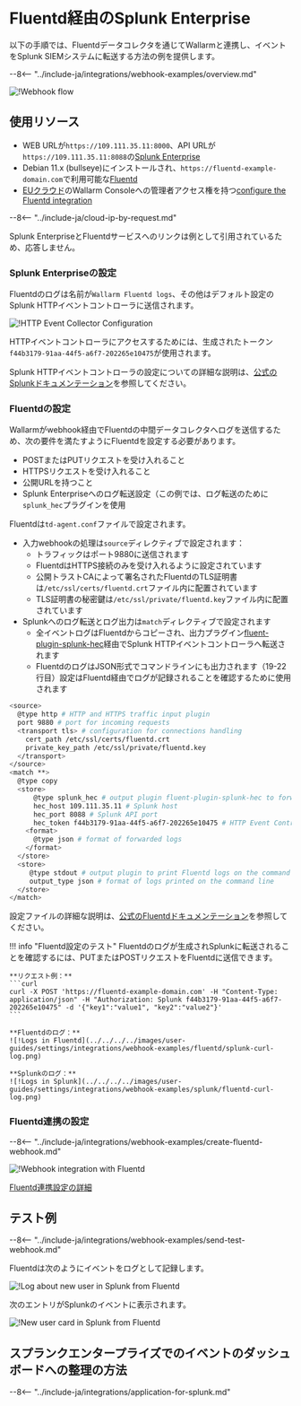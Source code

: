 [splunk-dashboard-by-wallarm-img]: ../../../../images/user-guides/settings/integrations/splunk-dashboard-by-wallarm.png

# Fluentd経由のSplunk Enterprise

以下の手順では、Fluentdデータコレクタを通じてWallarmと連携し、イベントをSplunk SIEMシステムに転送する方法の例を提供します。

--8<-- "../include-ja/integrations/webhook-examples/overview.md"

![!Webhook flow](../../../../images/user-guides/settings/integrations/webhook-examples/fluentd/splunk-scheme.png)

## 使用リソース

* WEB URLが`https://109.111.35.11:8000`、API URLが `https://109.111.35.11:8088`の[Splunk Enterprise](#splunk-enterprise-configuration)
* Debian 11.x (bullseye)にインストールされ、`https://fluentd-example-domain.com`で利用可能な[Fluentd](#fluentd-configuration)
* [EUクラウド](https://my.wallarm.com)のWallarm Consoleへの管理者アクセス権を持つ[configure the Fluentd integration](#configuration-of-fluentd-integration)

--8<-- "../include-ja/cloud-ip-by-request.md"

Splunk EnterpriseとFluentdサービスへのリンクは例として引用されているため、応答しません。

### Splunk Enterpriseの設定

Fluentdのログは名前が`Wallarm Fluentd logs`、その他はデフォルト設定のSplunk HTTPイベントコントローラに送信されます。

![!HTTP Event Collector Configuration](../../../../images/user-guides/settings/integrations/webhook-examples/splunk/fluentd-setup.png)

HTTPイベントコントローラにアクセスするためには、生成されたトークン`f44b3179-91aa-44f5-a6f7-202265e10475`が使用されます。

Splunk HTTPイベントコントローラの設定についての詳細な説明は、[公式のSplunkドキュメンテーション](https://docs.splunk.com/Documentation/Splunk/8.0.5/Data/UsetheHTTPEventCollector)を参照してください。

### Fluentdの設定

Wallarmがwebhook経由でFluentdの中間データコレクタへログを送信するため、次の要件を満たすようにFluentdを設定する必要があります。

* POSTまたはPUTリクエストを受け入れること
* HTTPSリクエストを受け入れること
* 公開URLを持つこと
* Splunk Enterpriseへのログ転送設定（この例では、ログ転送のために`splunk_hec`プラグインを使用

Fluentdは`td-agent.conf`ファイルで設定されます。

* 入力webhookの処理は`source`ディレクティブで設定されます：
  * トラフィックはポート9880に送信されます
  * FluentdはHTTPS接続のみを受け入れるように設定されています
  * 公開トラストCAによって署名されたFluentdのTLS証明書は`/etc/ssl/certs/fluentd.crt`ファイル内に配置されています
  * TLS証明書の秘密鍵は`/etc/ssl/private/fluentd.key`ファイル内に配置されています
* Splunkへのログ転送とログ出力は`match`ディレクティブで設定されます
  * 全イベントログはFluentdからコピーされ、出力プラグイン[fluent-plugin-splunk-hec](https://github.com/splunk/fluent-plugin-splunk-hec)経由でSplunk HTTPイベントコントローラへ転送されます
  * FluentdのログはJSON形式でコマンドラインにも出力されます（19-22行目）設定はFluentd経由でログが記録されることを確認するために使用されます

```bash linenums="1"
<source>
  @type http # HTTP and HTTPS traffic input plugin
  port 9880 # port for incoming requests
  <transport tls> # configuration for connections handling
    cert_path /etc/ssl/certs/fluentd.crt
    private_key_path /etc/ssl/private/fluentd.key
  </transport>
</source>
<match **>
  @type copy
  <store>
      @type splunk_hec # output plugin fluent-plugin-splunk-hec to forward logs to Splunk API via HTTP Event Controller
      hec_host 109.111.35.11 # Splunk host
      hec_port 8088 # Splunk API port
      hec_token f44b3179-91aa-44f5-a6f7-202265e10475 # HTTP Event Controller token
    <format>
      @type json # format of forwarded logs
    </format>
  </store>
  <store>
     @type stdout # output plugin to print Fluentd logs on the command line
     output_type json # format of logs printed on the command line
  </store>
</match>
```

設定ファイルの詳細な説明は、[公式のFluentdドキュメンテーション](https://docs.fluentd.org/configuration/config-file)を参照してください。

!!! info "Fluentd設定のテスト"
    Fluentdのログが生成されSplunkに転送されることを確認するには、PUTまたはPOSTリクエストをFluentdに送信できます。

    **リクエスト例：**
    ```curl
    curl -X POST 'https://fluentd-example-domain.com' -H "Content-Type: application/json" -H "Authorization: Splunk f44b3179-91aa-44f5-a6f7-202265e10475" -d '{"key1":"value1", "key2":"value2"}'
    ```

    **Fluentdのログ：**
    ![!Logs in Fluentd](../../../../images/user-guides/settings/integrations/webhook-examples/fluentd/splunk-curl-log.png)

    **Splunkのログ：**
    ![!Logs in Splunk](../../../../images/user-guides/settings/integrations/webhook-examples/splunk/fluentd-curl-log.png)

### Fluentd連携の設定

--8<-- "../include-ja/integrations/webhook-examples/create-fluentd-webhook.md"

![!Webhook integration with Fluentd](../../../../images/user-guides/settings/integrations/add-fluentd-integration.png)

[Fluentd連携設定の詳細](../fluentd.md)

## テスト例

--8<-- "../include-ja/integrations/webhook-examples/send-test-webhook.md"

Fluentdは次のようにイベントをログとして記録します。

![!Log about new user in Splunk from Fluentd](../../../../images/user-guides/settings/integrations/webhook-examples/fluentd/splunk-user-log.png)

次のエントリがSplunkのイベントに表示されます。

![!New user card in Splunk from Fluentd](../../../../images/user-guides/settings/integrations/webhook-examples/splunk/fluentd-user.png)

## スプランクエンタープライズでのイベントのダッシュボードへの整理の方法

--8<-- "../include-ja/integrations/application-for-splunk.md"